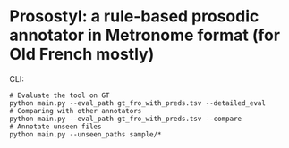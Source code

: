 # Prosostyl: a rule-based prosodic annotator in Metronome format (for Old French mostly)

CLI:

```
# Evaluate the tool on GT
python main.py --eval_path gt_fro_with_preds.tsv --detailed_eval
# Comparing with other annotators
python main.py --eval_path gt_fro_with_preds.tsv --compare
# Annotate unseen files
python main.py --unseen_paths sample/*
```

